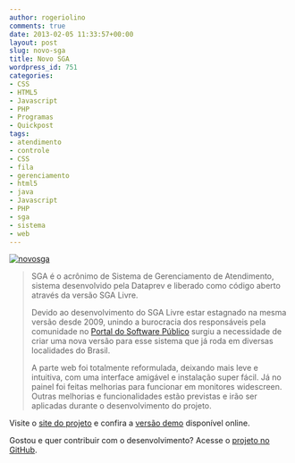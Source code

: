 ```yaml
---
author: rogeriolino
comments: true
date: 2013-02-05 11:33:57+00:00
layout: post
slug: novo-sga
title: Novo SGA
wordpress_id: 751
categories:
- CSS
- HTML5
- Javascript
- PHP
- Programas
- Quickpost
tags:
- atendimento
- controle
- CSS
- fila
- gerenciamento
- html5
- java
- Javascript
- PHP
- sga
- sistema
- web
---
```


[![novosga](http://rogeriolino.com/uploads/2013/02/novosga.png)](http://novosga.org)



<blockquote>SGA é o acrônimo de Sistema de Gerenciamento de Atendimento, sistema desenvolvido pela Dataprev e liberado como código aberto através da versão SGA Livre.

Devido ao desenvolvimento do SGA Livre estar estagnado na mesma versão desde 2009, unindo a burocracia dos responsáveis pela comunidade no [Portal do Software Público](http://softwarepublico.gov.br/) surgiu a necessidade de criar uma nova versão para esse sistema que já roda em diversas localidades do Brasil.

A parte web foi totalmente reformulada, deixando mais leve e intuitiva, com uma interface amigável e instalação super fácil. Já no painel foi feitas melhorias para funcionar em monitores widescreen. Outras melhorias e funcionalidades estão previstas e irão ser aplicadas durante o desenvolvimento do projeto.</blockquote>


Visite o [site do projeto](http://novosga.org) e confira a [versão demo](http://novosga.org/demo) disponível online.

Gostou e quer contribuir com o desenvolvimento? Acesse o [projeto no GitHub](http://github.com/rogeriolino/novosga).
